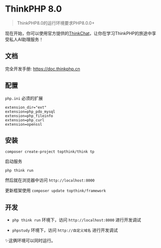 ThinkPHP 8.0
===============

> ThinkPHP8.0的运行环境要求PHP8.0.0+

现在开始，你可以使用官方提供的[ThinkChat](https://chat.topthink.com/)，让你在学习ThinkPHP的旅途中享受私人AI助理服务！

## 文档

完全开发手册: https://doc.thinkphp.cn

## 配置

`php.ini` 必须的扩展

~~~properties
extension_dir="ext"
extension=php_pdo_mysql
extension=php_fileinfo
extension=php_curl
extension=openssl
~~~

## 安装

~~~
composer create-project topthink/think tp
~~~

启动服务

~~~
php think run
~~~

然后就在浏览器中访问 `http://localhost:8000`

更新框架使用 `composer update topthink/framework`

## 开发

- `php think run` 环境下，访问 `http://localhost:8000` 进行开发调试

- `phpstudy` 环境下，访问 `http://自定义域名` 进行开发调试

✨这俩环境可以同时运行。


